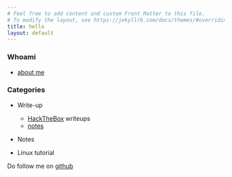 ```yaml
---
# Feel free to add content and custom Front Matter to this file.
# To modify the layout, see https://jekyllrb.com/docs/themes/#overriding-theme-defaults
title: hello
layout: default
---
```

### Whoami
- [about me](/whoami)

### Categories
- Write-up
  - [HackTheBox](/write-up/postman) writeups
  - [notes](/notes)
  
- Notes

- Linux tutorial

Do follow me on [github](https://github.com/faisalfs10x)
